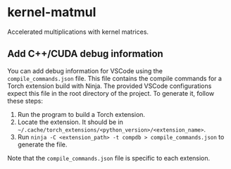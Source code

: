 # kernel-matmul

Accelerated multiplications with kernel matrices.

## Add C++/CUDA debug information
You can add debug information for VSCode using the `compile_commands.json` file.
This file contains the compile commands for a Torch extension build with Ninja.
The provided VSCode configurations expect this file in the root directory of the project.
To generate it, follow these steps:

1. Run the program to build a Torch extension.
2. Locate the extension. It should be in `~/.cache/torch_extensions/<python_version>/<extension_name>`.
3. Run `ninja -C <extension_path> -t compdb > compile_commands.json` to generate the file.

Note that the `compile_commands.json` file is specific to each extension.

